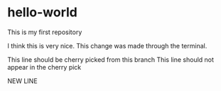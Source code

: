 # hello-world
This is my first repository

I think this is very nice.
This change was made through the terminal.

This line should be cherry picked from this branch
This line should not appear in the cherry pick

NEW LINE